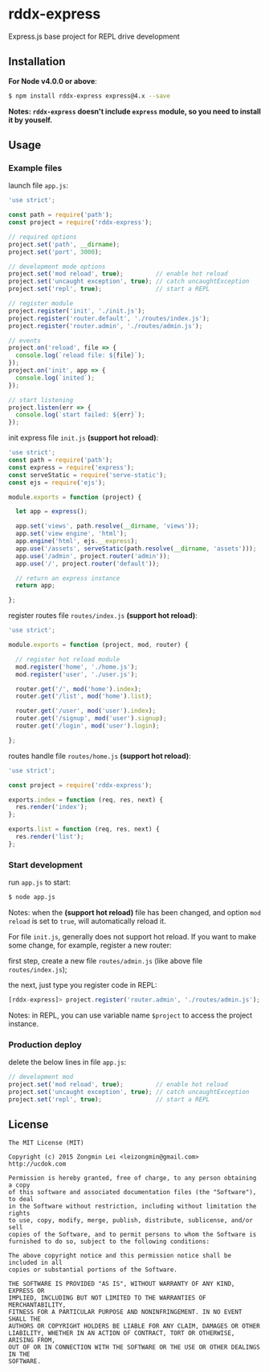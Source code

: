 # rddx-express
Express.js base project for REPL drive development

## Installation

**For Node v4.0.0 or above**:

```bash
$ npm install rddx-express express@4.x --save
```

**Notes: `rddx-express` doesn't include `express` module, so you need to install it by youself.**

## Usage

### Example files

launch file `app.js`:

```javascript
'use strict';

const path = require('path');
const project = require('rddx-express');

// required options
project.set('path', __dirname);
project.set('port', 3000);

// development mode options
project.set('mod reload', true);         // enable hot reload
project.set('uncaught exception', true); // catch uncaughtException
project.set('repl', true);               // start a REPL

// register module
project.register('init', './init.js');
project.register('router.default', './routes/index.js');
project.register('router.admin', './routes/admin.js');

// events
project.on('reload', file => {
  console.log(`reload file: ${file}`);
});
project.on('init', app => {
  console.log(`inited`);
});

// start listening
project.listen(err => {
  console.log(`start failed: ${err}`);
});
```

init express file `init.js` **(support hot reload)**:

```javascript
'use strict';
const path = require('path');
const express = require('express');
const serveStatic = require('serve-static');
const ejs = require('ejs');

module.exports = function (project) {

  let app = express();

  app.set('views', path.resolve(__dirname, 'views'));
  app.set('view engine', 'html');
  app.engine('html', ejs.__express);
  app.use('/assets', serveStatic(path.resolve(__dirname, 'assets')));
  app.use('/admin', project.router('admin'));
  app.use('/', project.router('default'));

  // return an express instance
  return app;

};
```

register routes file `routes/index.js` **(support hot reload)**:

```javascript
'use strict';

module.exports = function (project, mod, router) {

  // register hot reload module
  mod.register('home', './home.js');
  mod.register('user', './user.js');

  router.get('/', mod('home').index);
  router.get('/list', mod('home').list);

  router.get('/user', mod('user').index);
  router.get('/signup', mod('user').signup);
  router.get('/login', mod('user').login);

};
```

routes handle file `routes/home.js` **(support hot reload)**:

```javascript
'use strict';

const project = require('rddx-express');

exports.index = function (req, res, next) {
  res.render('index');
};

exports.list = function (req, res, next) {
  res.render('list');
};
```

### Start development

run `app.js` to start:

```bash
$ node app.js
```

Notes: when the **(support hot reload)** file has been changed, and option `mod reload` is set to `true`, will automatically reload it.

For file `init.js`, generally does not support hot reload. If you want to make some change, for example, register a new router:

first step, create a new file `routes/admin.js` (like above file `routes/index.js`);

the next, just type you register code in REPL:

```javascript
[rddx-express]> project.register('router.admin', './routes/admin.js');
```

Notes: in REPL, you can use variable name `$project` to access the project instance.

### Production deploy

delete the below lines in file `app.js`:

```javascript
// development mod
project.set('mod reload', true);         // enable hot reload
project.set('uncaught exception', true); // catch uncaughtException
project.set('repl', true);               // start a REPL
```

## License

```
The MIT License (MIT)

Copyright (c) 2015 Zongmin Lei <leizongmin@gmail.com>
http://ucdok.com

Permission is hereby granted, free of charge, to any person obtaining a copy
of this software and associated documentation files (the "Software"), to deal
in the Software without restriction, including without limitation the rights
to use, copy, modify, merge, publish, distribute, sublicense, and/or sell
copies of the Software, and to permit persons to whom the Software is
furnished to do so, subject to the following conditions:

The above copyright notice and this permission notice shall be included in all
copies or substantial portions of the Software.

THE SOFTWARE IS PROVIDED "AS IS", WITHOUT WARRANTY OF ANY KIND, EXPRESS OR
IMPLIED, INCLUDING BUT NOT LIMITED TO THE WARRANTIES OF MERCHANTABILITY,
FITNESS FOR A PARTICULAR PURPOSE AND NONINFRINGEMENT. IN NO EVENT SHALL THE
AUTHORS OR COPYRIGHT HOLDERS BE LIABLE FOR ANY CLAIM, DAMAGES OR OTHER
LIABILITY, WHETHER IN AN ACTION OF CONTRACT, TORT OR OTHERWISE, ARISING FROM,
OUT OF OR IN CONNECTION WITH THE SOFTWARE OR THE USE OR OTHER DEALINGS IN THE
SOFTWARE.
```
